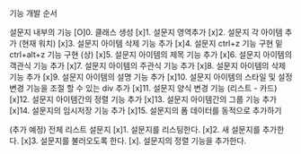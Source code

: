 기능 개발 순서

설문지 내부의 기능
[O]0. 클래스 생성
[x]1. 설문지 영역추가
[x]2. 설문지 각 아이템 추가 (현재 워치)
[x]3. 설문지 아이템 삭제 기능 추가
[x]4. 설문지 ctrl+z 기능 구현 밑 ctrl+alt+z 기능 구현 (상)
[x]5. 설문지 아이템의 제목 기능 추가
[x]6. 설문지 아이템의 객관식 기능 추가
[x]7. 설문지 아이템의 주관식 기능 추가
[x]8. 설문지 아이템의 삭제 기능 추가
[x]9. 설문지 아이템의 설명 기능 추가
[x]10. 설문지 아이템의 스타일 및 설정 변경 기능을 조절 할 수 있는 div 추가 
[x]11. 설문지 양식 변경 기능 (리스트 - 카드)
[x]12. 설문지 아이템간의 정렬 기능 추가
[x]13. 설문지 아이템간의 그룹 기능 추가
[x]14. 설문지의 임시저장 기능 추가
[x]15. 설문지의 폼 데이터를 동적으로 추가하기

(추가 예정)
전체 리스트 설문지
[x]1. 설문지를 리스팅한다. 
[x]2. 새 설문지를 추가한다.
[x]3. 설문지를 불러오도록 한다.
[x]. 설문지의 정렬 기능을 추가한다.


